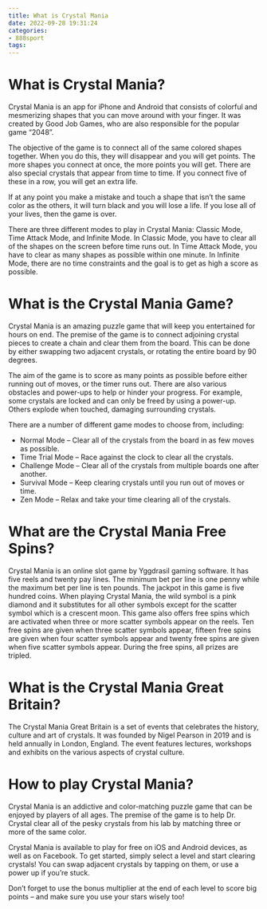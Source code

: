 ```yaml
---
title: What is Crystal Mania 
date: 2022-09-28 19:31:24
categories:
- 888sport
tags:
---
```



#  What is Crystal Mania? 

Crystal Mania is an app for iPhone and Android that consists of colorful and mesmerizing shapes that you can move around with your finger. It was created by Good Job Games, who are also responsible for the popular game “2048”.

The objective of the game is to connect all of the same colored shapes together. When you do this, they will disappear and you will get points. The more shapes you connect at once, the more points you will get. There are also special crystals that appear from time to time. If you connect five of these in a row, you will get an extra life.

If at any point you make a mistake and touch a shape that isn’t the same color as the others, it will turn black and you will lose a life. If you lose all of your lives, then the game is over.

There are three different modes to play in Crystal Mania: Classic Mode, Time Attack Mode, and Infinite Mode. In Classic Mode, you have to clear all of the shapes on the screen before time runs out. In Time Attack Mode, you have to clear as many shapes as possible within one minute. In Infinite Mode, there are no time constraints and the goal is to get as high a score as possible.

#  What is the Crystal Mania Game? 

Crystal Mania is an amazing puzzle game that will keep you entertained for hours on end. The premise of the game is to connect adjoining crystal pieces to create a chain and clear them from the board. This can be done by either swapping two adjacent crystals, or rotating the entire board by 90 degrees. 

The aim of the game is to score as many points as possible before either running out of moves, or the timer runs out. There are also various obstacles and power-ups to help or hinder your progress. For example, some crystals are locked and can only be freed by using a power-up. Others explode when touched, damaging surrounding crystals. 

There are a number of different game modes to choose from, including: 

* Normal Mode – Clear all of the crystals from the board in as few moves as possible. 
* Time Trial Mode – Race against the clock to clear all the crystals. 
* Challenge Mode – Clear all of the crystals from multiple boards one after another. 
* Survival Mode – Keep clearing crystals until you run out of moves or time. 
* Zen Mode – Relax and take your time clearing all of the crystals.

#  What are the Crystal Mania Free Spins? 

Crystal Mania is an online slot game by Yggdrasil gaming software. It has five reels and twenty pay lines. The minimum bet per line is one penny while the maximum bet per line is ten pounds. The jackpot in this game is five hundred coins. When playing Crystal Mania, the wild symbol is a pink diamond and it substitutes for all other symbols except for the scatter symbol which is a crescent moon. This game also offers free spins which are activated when three or more scatter symbols appear on the reels. Ten free spins are given when three scatter symbols appear, fifteen free spins are given when four scatter symbols appear and twenty free spins are given when five scatter symbols appear. During the free spins, all prizes are tripled.

#  What is the Crystal Mania Great Britain? 

The Crystal Mania Great Britain is a set of events that celebrates the history, culture and art of crystals. It was founded by Nigel Pearson in 2019 and is held annually in London, England. The event features lectures, workshops and exhibits on the various aspects of crystal culture.

#  How to play Crystal Mania?

Crystal Mania is an addictive and color-matching puzzle game that can be enjoyed by players of all ages. The premise of the game is to help Dr. Crystal clear all of the pesky crystals from his lab by matching three or more of the same color.

Crystal Mania is available to play for free on iOS and Android devices, as well as on Facebook. To get started, simply select a level and start clearing crystals! You can swap adjacent crystals by tapping on them, or use a power up if you’re stuck.

Don’t forget to use the bonus multiplier at the end of each level to score big points – and make sure you use your stars wisely too!
